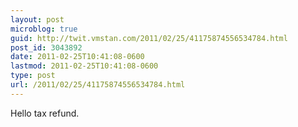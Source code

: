 ```yaml
---
layout: post
microblog: true
guid: http://twit.vmstan.com/2011/02/25/41175874556534784.html
post_id: 3043892
date: 2011-02-25T10:41:08-0600
lastmod: 2011-02-25T10:41:08-0600
type: post
url: /2011/02/25/41175874556534784.html
---
```

Hello tax refund.
